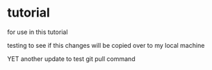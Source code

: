 # tutorial
for use in this tutorial

testing to see if this changes will be copied over to my local machine

YET another update to test git pull command
